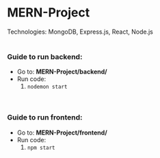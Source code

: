 <h1>MERN-Project</h1>
Technologies: MongoDB, Express.js, React, Node.js
</br>
</br>

<h3>Guide to run backend:</h3>
<ul>
	<li>Go to: <strong>MERN-Project/backend/</strong></li>
	<li>Run code:
		<ol>
			<li><code style="user-select: all;">nodemon start</code></li>
		</ol>
	</li>
</ul>
</br>

<h3>Guide to run frontend:</h3>
<ul>
	<li>Go to: <strong>MERN-Project/frontend/</strong></li>
	<li>Run code:
		<ol>
			<li><code style="user-select: all;">npm start</code></li>
		</ol>
	</li>
</ul>
